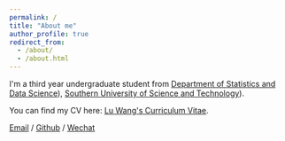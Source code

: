 ```yaml
---
permalink: /
title: "About me"
author_profile: true
redirect_from: 
  - /about/
  - /about.html
---
```


I'm a third year undergraduate student from [Department of Statistics and Data Science](https://stat-ds.sustech.edu.cn/)), [Southern University of Science and Technology](https://www.sustech.edu.cn/)). 
<!--My research interest includes computer vision, computer graphics, machine learning, and computational photography.-->

<!--I am very fortunate to be advised by [Prof. XXX](https://www.XXX.com/) of XXX Lab from [School of Computer Science](https://cs.pku.edu.cn/), Peking University. I was advised by [Prof. XX](https://XXX.pku.edu.cn/) from [School of Computer Science](https://cs.pku.edu.cn/), Peking University.-->

You can find my CV here: [Lu Wang's Curriculum Vitae](../assets/CV.pdf).

[Email](mailto:XX@stu.pku.edu.cn) / [Github](https://github.com/QiuDi233) / [Wechat](../images/wechat.jpg) 
